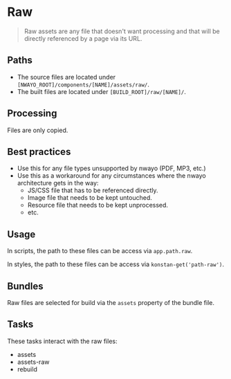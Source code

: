 # Raw
> Raw assets are any file that doesn't want processing and that will be directly referenced by a page via its URL.


## Paths
- The source files are located under `[NWAYO_ROOT]/components/[NAME]/assets/raw/`.
- The built files are located under `[BUILD_ROOT]/raw/[NAME]/`.


## Processing
Files are only copied.


## Best practices
- Use this for any file types unsupported by nwayo (PDF, MP3, etc.)
- Use this as a workaround for any circumstances where the nwayo architecture gets in the way:
	- JS/CSS file that has to be referenced directly.
	- Image file that needs to be kept untouched.
	- Resource file that needs to be kept unprocessed.
	- etc.


## Usage
In scripts, the path to these files can be access via `app.path.raw`.

In styles, the path to these files can be access via `konstan-get('path-raw')`.


## Bundles
Raw files are selected for build via the `assets` property of the bundle file.


## Tasks
These tasks interact with the raw files:
- assets
- assets-raw
- rebuild
